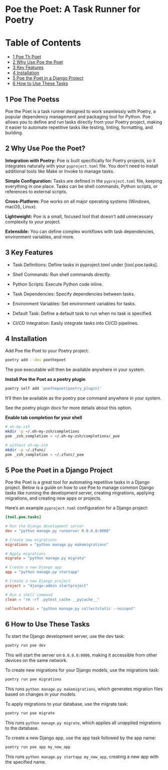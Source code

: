 # Poe the Poet: A Task Runner for Poetry

# Table of Contents

- [1 Poe Th Poet](#1-poe-the-poet)
- [2 Why Use Poe the Poet](#2-why-use-poe-the-poet)
- [3 Key Features](#3-key-features)
- [4 Installation](#4-installation)
- [5 Poe the Poet in a Django Project](#5-poe-the-poet-in-a-django-project)
- [6 How to Use These Tasks](#6-how-to-use-these-tasks)

## 1 Poe The Poetss

Poe the Poet is a task runner designed to work seamlessly with Poetry, a popular dependency management and packaging tool for Python. Poe allows you to define and run tasks directly from your Poetry project, making it easier to automate repetitive tasks like testing, linting, formatting, and building.

## 2 Why Use Poe the Poet?

**Integration with Poetry:** Poe is built specifically for Poetry projects, so it integrates naturally with your `pyproject.toml` file. You don't need to install additional tools like Make or Invoke to manage tasks.

**Simple Configuration:** Tasks are defined in the `pyproject.toml` file, keeping everything in one place. Tasks can be shell commands, Python scripts, or references to external scripts.

**Cross-Platform:** Poe works on all major operating systems (Windows, macOS, Linux).

**Lightweight:** Poe is a small, focused tool that doesn't add unnecessary complexity to your project.

**Extensible:** You can define complex workflows with task dependencies, environment variables, and more.

## 3 Key Features

- Task Definitions: Define tasks in pyproject.toml under [tool.poe.tasks].

- Shell Commands: Run shell commands directly.

- Python Scripts: Execute Python code inline.

- Task Dependencies: Specify dependencies between tasks.

- Environment Variables: Set environment variables for tasks.

- Default Task: Define a default task to run when no task is specified.

- CI/CD Integration: Easily integrate tasks into CI/CD pipelines.

## 4 Installation

Add Poe the Poet to your Poetry project:

```zsh
poetry add --dev poethepoet
```

The poe executable will then be available anywhere in your system.

**Install Poe the Poet as a poetry plugin**

```zsh
poetry self add 'poethepoet[poetry_plugin]'
```

It’ll then be available as the poetry poe command anywhere in your system.

See the poetry plugin docs for more details about this option.

**Enable tab completion for your shell**

```zsh
# oh-my-zsh
mkdir -p ~/.oh-my-zsh/completions
poe _zsh_completion > ~/.oh-my-zsh/completions/_poe

# without oh-my-zsh
mkdir -p ~/.zfunc/
poe _zsh_completion > ~/.zfunc/_poe
```

## 5 Poe the Poet in a Django Project

Poe the Poet is a great tool for automating repetitive tasks in a Django project. Below is a guide on how to use Poe to manage common Django tasks like running the development server, creating migrations, applying migrations, and creating new apps or projects.

Here’s an example `pyproject.toml` configuration for a Django project:

```toml
[tool.poe.tasks]

# Run the Django development server
dev = "python manage.py runserver 0.0.0.0:8000"

# Create new migrations
migrations = "python manage.py makemigrations"

# Apply migrations
migrate = "python manage.py migrate"

# Create a new Django app
app = "python manage.py startapp"

# Create a new Django project
project = "django-admin startproject"

# Run a shell command
clean = "rm -rf .pytest_cache __pycache__"

collectstatic = "python manage.py collectstatic --noinput"
```

## 6 How to Use These Tasks

To start the Django development server, use the dev task:

```zsh
poetry run poe dev
```

This will start the server on `0.0.0.0:8000`, making it accessible from other devices on the same network.

To create new migrations for your Django models, use the migrations task:

```zsh
poetry run poe migrations
```

This runs `python manage.py makemigrations`, which generates migration files based on changes in your models.

To apply migrations to your database, use the migrate task:

```zsh
poetry run poe migrate
```

This runs `python manage.py migrate`, which applies all unapplied migrations to the database.

To create a new Django app, use the app task followed by the app name:

```zsh
poetry run poe app my_new_app
```

This runs `python manage.py startapp my_new_app`, creating a new app with the specified name.
